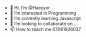 - 👋 Hi, I’m @Haeyyor
- 👀 I’m interested in Programming 
- 🌱 I’m currently learning Javascript 
- 💞️ I’m looking to collaborate on ...
- 📫 How to reach me 07061926037

<!---
Haeyyor/Haeyyor is a ✨ special ✨ repository because its `README.md` (this file) appears on your GitHub profile.
You can click the Preview link to take a look at your changes.
--->
